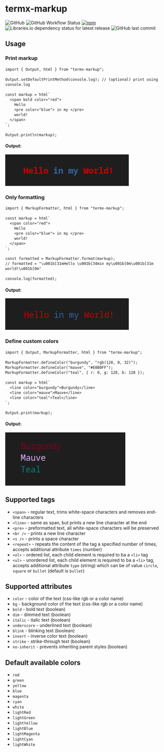 # termx-markup

![GitHub](https://img.shields.io/github/license/ncpa0cpl/termx-markup?style=for-the-badge)
![GitHub Workflow Status](https://img.shields.io/github/actions/workflow/status/ncpa0cpl/termx-markup/test.yml?branch=master&style=for-the-badge)
[![npm](https://img.shields.io/npm/v/termx-markup?style=for-the-badge)](https://www.npmjs.com/package/termx-markup)
![Libraries.io dependency status for latest release](https://img.shields.io/librariesio/release/npm/termx-markup?style=for-the-badge)
![GitHub last commit](https://img.shields.io/github/last-commit/ncpa0cpl/termx-markup?style=for-the-badge)

## Usage

### Print markup

```tsx
import { Output, html } from "termx-markup";

Output.setDefaultPrintMethod(console.log); // (optional) print using console.log

const markup = html`
  <span bold color="red">
    Hello
    <pre color="blue"> in my </pre>
    world!
  </span>
`;

Output.println(markup);
```

#### Output:

![Hello in my World!](./demo/example1.png)

### Only formatting

```tsx
import { MarkupFormatter, html } from "termx-markup";

const markup = html`
  <span color="red">
    Hello
    <pre color="blue"> in my </pre>
    world!
  </span>
`;

const formatted = MarkupFormatter.format(markup);
// formatted = "\u001b[31mHello \u001b[34min my\u001b[0m\u001b[31m world!\u001b[0m"

console.log(formatted);
```

#### Output:

![Hello in my World!](./demo/example2.png)

### Define custom colors

```tsx
import { Output, MarkupFormatter, html } from "termx-markup";

MarkupFormatter.defineColor("burgundy", "rgb(128, 0, 32)");
MarkupFormatter.defineColor("mauve", "#E0B0FF");
MarkupFormatter.defineColor("teal", { r: 0, g: 128, b: 128 });

const markup = html`
  <line color="burgundy">Burgundy</line>
  <line color="mauve">Mauve</line>
  <line color="teal">Teal</line>
`;

Output.print(markup);
```

#### Output:

![Burgundy, Mauve, Teal](./demo/example3.png)

## Supported tags

- `<span>` - regular text, trims white-space characters and removes end-line characters
- `<line>` - same as span, but prints a new line character at the end
- `<pre>` - preformatted text, all white-space characters will be preserved
- `<br />` - prints a new line character
- `<s />` - prints a space character
- `<repeat>` - repeats the content of the tag a specified number of times, accepts additional attribute `times` (number)
- `<ol>` - ordered list, each child element is required to ba a `<li>` tag
- `<ul>` - unordered list, each child element is required to ba a `<li>` tag, accepts additional attribute `type` (string) which can be of value `circle`, `square` or `bullet` (default is `bullet`)

## Supported attributes

- `color` - color of the text (css-like rgb or a color name)
- `bg` - background color of the text (css-like rgb or a color name)
- `bold` - bold text (boolean)
- `dim` - dimmed text (boolean)
- `italic` - italic text (boolean)
- `underscore` - underlined text (boolean)
- `blink` - blinking text (boolean)
- `invert` - inverse color text (boolean)
- `strike` - strike-through text (boolean)
- `no-inherit` - prevents inheriting parent styles (boolean)

## Default available colors

- `red`
- `green`
- `yellow`
- `blue`
- `magenta`
- `cyan`
- `white`
- `lightRed`
- `lightGreen`
- `lightYellow`
- `lightBlue`
- `lightMagenta`
- `lightCyan`
- `lightWhite`

